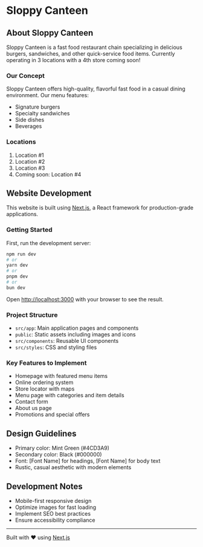 # Sloppy Canteen

<!-- Logo placeholder - Add actual logo image here when available -->

## About Sloppy Canteen

Sloppy Canteen is a fast food restaurant chain specializing in delicious burgers, sandwiches, and other quick-service food items. Currently operating in 3 locations with a 4th store coming soon!

### Our Concept

Sloppy Canteen offers high-quality, flavorful fast food in a casual dining environment. Our menu features:
- Signature burgers
- Specialty sandwiches
- Side dishes
- Beverages

### Locations

1. Location #1
2. Location #2
3. Location #3
4. Coming soon: Location #4

## Website Development

This website is built using [Next.js](https://nextjs.org), a React framework for production-grade applications.

### Getting Started

First, run the development server:

```bash
npm run dev
# or
yarn dev
# or
pnpm dev
# or
bun dev
```

Open [http://localhost:3000](http://localhost:3000) with your browser to see the result.

### Project Structure

- `src/app`: Main application pages and components
- `public`: Static assets including images and icons
- `src/components`: Reusable UI components
- `src/styles`: CSS and styling files

### Key Features to Implement

- Homepage with featured menu items
- Online ordering system
- Store locator with maps
- Menu page with categories and item details
- Contact form
- About us page
- Promotions and special offers

## Design Guidelines

- Primary color: Mint Green (#4CD3A9)
- Secondary color: Black (#000000)
- Font: [Font Name] for headings, [Font Name] for body text
- Rustic, casual aesthetic with modern elements

## Development Notes

- Mobile-first responsive design
- Optimize images for fast loading
- Implement SEO best practices
- Ensure accessibility compliance

---

Built with ❤️ using [Next.js](https://nextjs.org)
